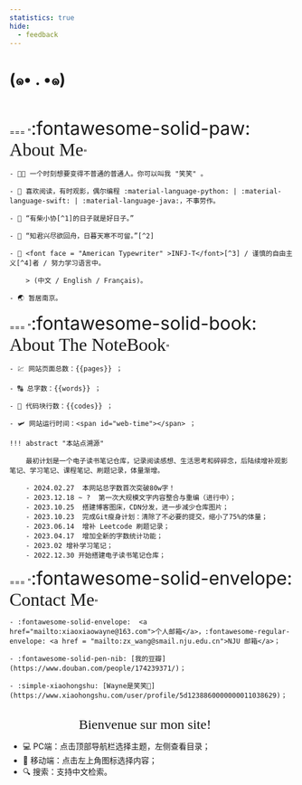 ```yaml
---
statistics: true
hide:
  - feedback
---
```


# (๑• . •๑)


<br>

<p></p>

=== "<font size = 6>:fontawesome-solid-paw: </font><font size = 6 face = "savoye LET" >About Me</font>"

    - 🧑‍🎓 一个时刻想要变得不普通的普通人。你可以叫我 "笑笑" 。

    - 📖 喜欢阅读，有时观影，偶尔编程 :material-language-python: | :material-language-swift: | :material-language-java:，不事劳作。

    - 🎻 “有柴小协[^1]的日子就是好日子。”

    - 🥀 “知君兴尽欲回舟，日暮天寒不可留。”[^2]

    - 🧸 <font face = "American Typewriter" >INFJ-T</font>[^3] / 谨慎的自由主义[^4]者 / 努力学习语言中。
          
        > (中文 / English / Français)。

    - 🌏 暂居南京。

=== "<font size = 6>:fontawesome-solid-book: </font><font size = 6 face = "savoye LET">About The NoteBook</font>"

    - 💹 网站页面总数：{{pages}} ；
    
    - 🔠 总字数：{{words}} ；
    
    - 🤖 代码块行数：{{codes}} ；

    - 🛩️ 网站运行时间：<span id="web-time"></span> ；

    !!! abstract "本站点溯源"

        最初计划是一个电子读书笔记仓库，记录阅读感想、生活思考和碎碎念，后陆续增补观影笔记、学习笔记、课程笔记、刷题记录，体量渐增。

        - 2024.02.27  本网站总字数首次突破80w字！
        - 2023.12.18 ~ ?  第一次大规模文字内容整合与重编（进行中）；
        - 2023.10.25  搭建博客图床，CDN分发，进一步减少仓库图片；
        - 2023.10.23  完成Git瘦身计划：清除了不必要的提交，缩小了75%的体量；
        - 2023.06.14  增补 Leetcode 刷题记录；
        - 2023.04.17  增加全新的字数统计功能；
        - 2023.02 增补学习笔记；
        - 2022.12.30 开始搭建电子读书笔记仓库；


=== "<font size = 6>:fontawesome-solid-envelope: </font><font size = 6 face = "savoye LET">Contact Me</font>"

    - :fontawesome-solid-envelope:  <a href="mailto:xiaoxiaowayne@163.com">个人邮箱</a>，:fontawesome-regular-envelope: <a href = "mailto:zx_wang@smail.nju.edu.cn">NJU 邮箱</a>；

    - :fontawesome-solid-pen-nib: [我的豆瓣](https://www.douban.com/people/174239371/)；

    - :simple-xiaohongshu: [Wayne是笑笑🦆](https://www.xiaohongshu.com/user/profile/5d1238860000000011038629)；


<!-- brands/regular/solid -->
<br>


<center> <font face = "Apple chancery" size = 5>Bienvenue sur mon site! 🌼</font></center>


- 💻 PC端：点击顶部导航栏选择主题，左侧查看目录；
- 📱 移动端：点击左上角图标选择内容；
- 🔍 搜索：支持中文检索。

[^1]: The Violin Concerto in D major, Op. 35 was the only concerto for violin composed by Pyotr Ilyich __Tchaikovsky__. Composed in 1878, it is one of the best-known violin concertos.(From [WiKi](https://en.wikipedia.org/wiki/Violin_Concerto_(Tchaikovsky)))
[^2]: 语出清代黄景仁[《冬日克一过访和赠·其三》](https://www.gushici.net/shici/941/941269.html)。
[^3]: In personality typology, the **Myers–Briggs Type Indicator** (MBTI) is an introspective self-report questionnaire indicating differing psychological preferences in how people perceive the world and make decisions. It enjoys popularity despite being widely regarded as pseudoscience by the scientific community. <font face = "American Typewriter" >INFJ-T</font> means ==advocates==, former 4 letters indicates **"Introverted, Intuitive, Feeling, and Judging"**, meanwhile the last T stands for **"Turbulent"**. (From [Wiki](https://en.wikipedia.org/wiki/Myers–Briggs_Type_Indicator) and [Source](https://psychreel.com/infj-t/)).
[^4]: Liberalism is a political and moral philosophy based on the rights of the individual, liberty, consent of the governed, political equality and equality before the law. (From [WiKi](https://en.wikipedia.org/wiki/Liberalism))



<script>
function updateTime() {
    var date = new Date();
    var now = date.getTime();
    var startDate = new Date("2022/12/29 09:10:12");
    var start = startDate.getTime();
    var diff = now - start;
    var y, d, h, m;
    y = Math.floor(diff / (365 * 24 * 3600 * 1000));
    diff -= y * 365 * 24 * 3600 * 1000;
    d = Math.floor(diff / (24 * 3600 * 1000));
    h = Math.floor(diff / (3600 * 1000) % 24);
    m = Math.floor(diff / (60 * 1000) % 60);
    if (y == 0) {
        document.getElementById("web-time").innerHTML = d + "<span class=\"heti-spacing\"> </span>天<span class=\"heti-spacing\"> </span>" + h + "<span class=\"heti-spacing\"> </span>小时<span class=\"heti-spacing\"> </span>" + m + "<span class=\"heti-spacing\"> </span>分钟";
    } else {
        document.getElementById("web-time").innerHTML = y + "<span class=\"heti-spacing\"> </span>年<span class=\"heti-spacing\"> </span>" + d + "<span class=\"heti-spacing\"> </span>天<span class=\"heti-spacing\"> </span>" + h + "<span class=\"heti-spacing\"> </span>小时<span class=\"heti-spacing\"> </span>" + m + "<span class=\"heti-spacing\"> </span>分钟";
    }
    setTimeout(updateTime, 1000 * 60);
}
updateTime();
function toggle_statistics() {
    var statistics = document.getElementById("statistics");
    if (statistics.style.opacity == 0) {
        statistics.style.opacity = 1;
    } else {
        statistics.style.opacity = 0;
    }
}
</script>